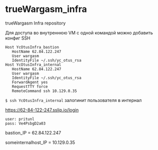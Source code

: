 # trueWargasm_infra
trueWargasm Infra repository

Для доступа во внутреннюю VM с одной командой можно добавить конфиг SSH

```
Host YcOtusInfra_bastion
   HostName 62.84.122.247
   User wargasm
   IdentityFile ~/.ssh/yc_otus_rsa
Host YcOtusInfra_internal
   HostName 62.84.122.247
   User wargasm
   IdentityFile ~/.ssh/yc_otus_rsa
   ForwardAgent yes
   RequestTTY force
   RemoteCommand ssh 10.129.0.35
```

``` $ ssh YcOtusInfra_internal ``` залогинит пользователя в интернал

https://62-84-122-247.sslip.io/login
```
user: pritunl
pass: Ve4PsbgD2a03
```
bastion_IP = 62.84.122.247

someinternalhost_IP = 10.129.0.35